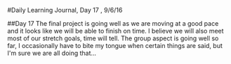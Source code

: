 #Daily Learning Journal, Day 17 , 9/6/16

##Day 17  The final project is going well as we are moving at a good pace and it looks like we will be able to finish on time.  I believe we will also meet most of our stretch goals, time will tell.  The group aspect is going well so far, I occasionally have to bite my tongue when certain things are said, but I'm sure we are all doing that...
